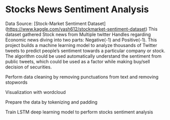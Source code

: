 
# Stocks News Sentiment Analysis

Data Source: [Stock-Market Sentiment Dataset] (https://www.kaggle.com/yash612/stockmarket-sentiment-dataset)
This dataset gathered Stock news from Multiple twitter Handles regarding Economic news diving into two parts: Negative(-1) and Positive(-1). This project builds a machine learning model to analyze thousands of Twitter tweets to predict people’s sentiment towards a particular company or stock. The algorithm could be used automatically understand the sentiment from public tweets, which could be used as a factor while making buy/sell decision of securities.

Perform data cleaning by removing punctuations from text and removing stopwords

Visualization with wordcloud

Prepare the data by tokenizing and padding 

Train LSTM deep learning model to perform stocks sentiment analysis 